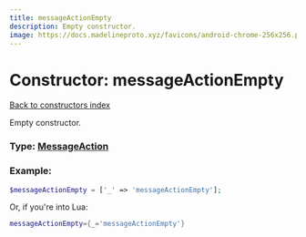```yaml
---
title: messageActionEmpty
description: Empty constructor.
image: https://docs.madelineproto.xyz/favicons/android-chrome-256x256.png
---
```

# Constructor: messageActionEmpty  
[Back to constructors index](index.md)



Empty constructor.




### Type: [MessageAction](../types/MessageAction.md)


### Example:

```php
$messageActionEmpty = ['_' => 'messageActionEmpty'];
```  


Or, if you're into Lua:

```lua
messageActionEmpty={_='messageActionEmpty'}

```


